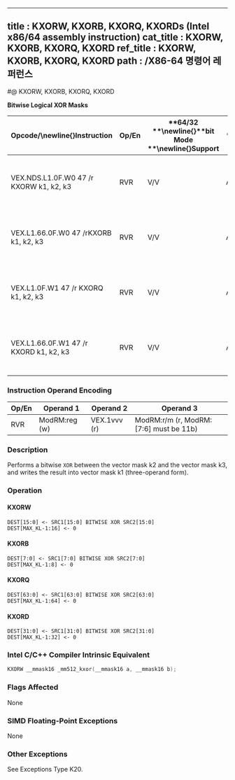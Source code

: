 ----------------------------
title : KXORW, KXORB, KXORQ, KXORDs (Intel x86/64 assembly instruction)
cat_title : KXORW, KXORB, KXORQ, KXORD
ref_title : KXORW, KXORB, KXORQ, KXORD
path : /X86-64 명령어 레퍼런스
----------------------------
#@ KXORW, KXORB, KXORQ, KXORD

**Bitwise Logical XOR Masks**

|**Opcode/**\newline{}**Instruction**|**Op/En**|**64/32 **\newline{}**bit Mode **\newline{}**Support**|**CPUID **\newline{}**Feature **\newline{}**Flag**|**Description**|
|------------------------------------|---------|------------------------------------------------------|--------------------------------------------------|---------------|
|VEX.NDS.L1.0F.W0 47 /r KXORW k1, k2, k3|RVR|V/V|AVX512F|Bitwise XOR 16 bits masks k2 and k3 and place result in k1.|
|VEX.L1.66.0F.W0 47 /rKXORB k1, k2, k3|RVR|V/V|AVX512DQ|Bitwise XOR 8 bits masks k2 and k3 and place result in k1.|
|VEX.L1.0F.W1 47 /r KXORQ k1, k2, k3|RVR|V/V|AVX512BW|Bitwise XOR 64 bits masks k2 and k3 and place result in k1.|
|VEX.L1.66.0F.W1 47 /r KXORD k1, k2, k3|RVR|V/V|AVX512BW|Bitwise XOR 32 bits masks k2 and k3 and place result in k1.|
### Instruction Operand Encoding


|Op/En|Operand 1|Operand 2|Operand 3|
|-----|---------|---------|---------|
|RVR|ModRM:reg (w)|VEX.1vvv (r)|ModRM:r/m (r, ModRM:[7:6] must be 11b)|
### Description


Performs a bitwise `XOR` between the vector mask k2 and the vector mask k3, and writes the result into vector mask k1 (three-operand form).


### Operation
#### KXORW
```info-verb
DEST[15:0] <-  SRC1[15:0] BITWISE XOR SRC2[15:0]
DEST[MAX_KL-1:16]  <- 0
```
#### KXORB
```info-verb
DEST[7:0]  <- SRC1[7:0] BITWISE XOR SRC2[7:0]
DEST[MAX_KL-1:8] <-  0
```
#### KXORQ
```info-verb
DEST[63:0] <-  SRC1[63:0] BITWISE XOR SRC2[63:0]
DEST[MAX_KL-1:64]  <- 0
```
#### KXORD
```info-verb
DEST[31:0]  <- SRC1[31:0] BITWISE XOR SRC2[31:0]
DEST[MAX_KL-1:32]  <- 0
```

### Intel C/C++ Compiler Intrinsic Equivalent

```cpp
KXORW __mmask16 _mm512_kxor(__mmask16 a, __mmask16 b);
```
### Flags Affected


None

### SIMD Floating-Point Exceptions


None

### Other Exceptions


See Exceptions Type K20.

